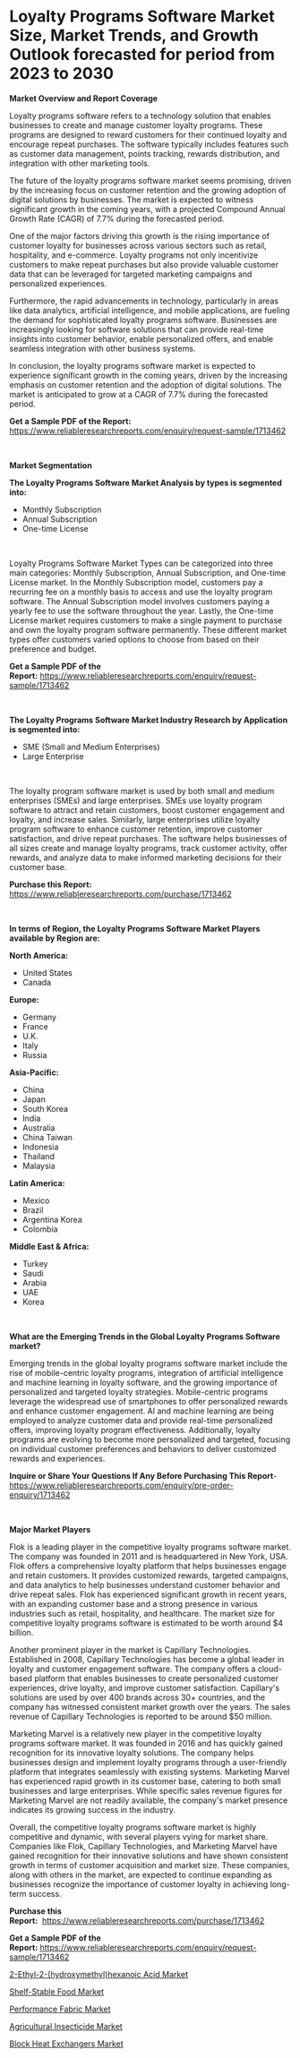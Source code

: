 <p><h1>Loyalty Programs Software Market Size, Market Trends, and Growth Outlook forecasted for period from 2023 to 2030</h1></p><p><strong>Market Overview and Report Coverage</strong></p>
<p><p>Loyalty programs software refers to a technology solution that enables businesses to create and manage customer loyalty programs. These programs are designed to reward customers for their continued loyalty and encourage repeat purchases. The software typically includes features such as customer data management, points tracking, rewards distribution, and integration with other marketing tools.</p><p>The future of the loyalty programs software market seems promising, driven by the increasing focus on customer retention and the growing adoption of digital solutions by businesses. The market is expected to witness significant growth in the coming years, with a projected Compound Annual Growth Rate (CAGR) of 7.7% during the forecasted period.</p><p>One of the major factors driving this growth is the rising importance of customer loyalty for businesses across various sectors such as retail, hospitality, and e-commerce. Loyalty programs not only incentivize customers to make repeat purchases but also provide valuable customer data that can be leveraged for targeted marketing campaigns and personalized experiences.</p><p>Furthermore, the rapid advancements in technology, particularly in areas like data analytics, artificial intelligence, and mobile applications, are fueling the demand for sophisticated loyalty programs software. Businesses are increasingly looking for software solutions that can provide real-time insights into customer behavior, enable personalized offers, and enable seamless integration with other business systems.</p><p>In conclusion, the loyalty programs software market is expected to experience significant growth in the coming years, driven by the increasing emphasis on customer retention and the adoption of digital solutions. The market is anticipated to grow at a CAGR of 7.7% during the forecasted period.</p></p>
<p><strong>Get a Sample PDF of the Report:</strong> <a href="https://www.reliableresearchreports.com/enquiry/request-sample/1713462">https://www.reliableresearchreports.com/enquiry/request-sample/1713462</a></p>
<p>&nbsp;</p>
<p><strong>Market Segmentation</strong></p>
<p><strong>The Loyalty Programs Software Market Analysis by types is segmented into:</strong></p>
<p><ul><li>Monthly Subscription</li><li>Annual Subscription</li><li>One-time License</li></ul></p>
<p>&nbsp;</p>
<p><p>Loyalty Programs Software Market Types can be categorized into three main categories: Monthly Subscription, Annual Subscription, and One-time License market. In the Monthly Subscription model, customers pay a recurring fee on a monthly basis to access and use the loyalty program software. The Annual Subscription model involves customers paying a yearly fee to use the software throughout the year. Lastly, the One-time License market requires customers to make a single payment to purchase and own the loyalty program software permanently. These different market types offer customers varied options to choose from based on their preference and budget.</p></p>
<p><strong>Get a Sample PDF of the Report:</strong>&nbsp;<a href="https://www.reliableresearchreports.com/enquiry/request-sample/1713462">https://www.reliableresearchreports.com/enquiry/request-sample/1713462</a></p>
<p>&nbsp;</p>
<p><strong>The Loyalty Programs Software Market Industry Research by Application is segmented into:</strong></p>
<p><ul><li>SME (Small and Medium Enterprises)</li><li>Large Enterprise</li></ul></p>
<p>&nbsp;</p>
<p><p>The loyalty program software market is used by both small and medium enterprises (SMEs) and large enterprises. SMEs use loyalty program software to attract and retain customers, boost customer engagement and loyalty, and increase sales. Similarly, large enterprises utilize loyalty program software to enhance customer retention, improve customer satisfaction, and drive repeat purchases. The software helps businesses of all sizes create and manage loyalty programs, track customer activity, offer rewards, and analyze data to make informed marketing decisions for their customer base.</p></p>
<p><strong>Purchase this Report:</strong>&nbsp; <a href="https://www.reliableresearchreports.com/purchase/1713462">https://www.reliableresearchreports.com/purchase/1713462</a></p>
<p>&nbsp;</p>
<p><strong>In terms of Region, the Loyalty Programs Software Market Players available by Region are:</strong></p>
<p>
    <p> <strong> North America: </strong>
        <ul>
            <li>United States</li>
            <li>Canada</li>
        </ul>
        </p> 
    <p> <strong> Europe: </strong>
        <ul>
            <li>Germany</li>
            <li>France</li>
            <li>U.K.</li>
            <li>Italy</li>
            <li>Russia</li>
        </ul>
        </p> 
    <p> <strong> Asia-Pacific: </strong>
        <ul>
            <li>China</li>
            <li>Japan</li>
            <li>South Korea</li>
            <li>India</li>
            <li>Australia</li>
            <li>China Taiwan</li>
            <li>Indonesia</li>
            <li>Thailand</li>
            <li>Malaysia</li>
        </ul>
        </p> 
    <p> <strong> Latin America: </strong>
        <ul>
            <li>Mexico</li>
            <li>Brazil</li>
            <li>Argentina Korea</li>
            <li>Colombia</li>
        </ul>
        </p> 
    <p> <strong> Middle East & Africa: </strong>
        <ul>
            <li>Turkey</li>
            <li>Saudi</li>
            <li>Arabia</li>
            <li>UAE</li>
            <li>Korea</li>
        </ul>
    </p>
    </p>
<p>&nbsp;</p>
<p><strong>What are the Emerging Trends in the Global Loyalty Programs Software market?</strong></p>
<p><p>Emerging trends in the global loyalty programs software market include the rise of mobile-centric loyalty programs, integration of artificial intelligence and machine learning in loyalty software, and the growing importance of personalized and targeted loyalty strategies. Mobile-centric programs leverage the widespread use of smartphones to offer personalized rewards and enhance customer engagement. AI and machine learning are being employed to analyze customer data and provide real-time personalized offers, improving loyalty program effectiveness. Additionally, loyalty programs are evolving to become more personalized and targeted, focusing on individual customer preferences and behaviors to deliver customized rewards and experiences.</p></p>
<p><strong>Inquire or Share Your Questions If Any Before Purchasing This Report</strong>- <a href="https://www.reliableresearchreports.com/enquiry/pre-order-enquiry/1713462">https://www.reliableresearchreports.com/enquiry/pre-order-enquiry/1713462</a></p>
<p>&nbsp;</p>
<p><strong>Major Market Players</strong></p>
<p><p>Flok is a leading player in the competitive loyalty programs software market. The company was founded in 2011 and is headquartered in New York, USA. Flok offers a comprehensive loyalty platform that helps businesses engage and retain customers. It provides customized rewards, targeted campaigns, and data analytics to help businesses understand customer behavior and drive repeat sales. Flok has experienced significant growth in recent years, with an expanding customer base and a strong presence in various industries such as retail, hospitality, and healthcare. The market size for competitive loyalty programs software is estimated to be worth around $4 billion.</p><p>Another prominent player in the market is Capillary Technologies. Established in 2008, Capillary Technologies has become a global leader in loyalty and customer engagement software. The company offers a cloud-based platform that enables businesses to create personalized customer experiences, drive loyalty, and improve customer satisfaction. Capillary's solutions are used by over 400 brands across 30+ countries, and the company has witnessed consistent market growth over the years. The sales revenue of Capillary Technologies is reported to be around $50 million.</p><p>Marketing Marvel is a relatively new player in the competitive loyalty programs software market. It was founded in 2016 and has quickly gained recognition for its innovative loyalty solutions. The company helps businesses design and implement loyalty programs through a user-friendly platform that integrates seamlessly with existing systems. Marketing Marvel has experienced rapid growth in its customer base, catering to both small businesses and large enterprises. While specific sales revenue figures for Marketing Marvel are not readily available, the company's market presence indicates its growing success in the industry.</p><p>Overall, the competitive loyalty programs software market is highly competitive and dynamic, with several players vying for market share. Companies like Flok, Capillary Technologies, and Marketing Marvel have gained recognition for their innovative solutions and have shown consistent growth in terms of customer acquisition and market size. These companies, along with others in the market, are expected to continue expanding as businesses recognize the importance of customer loyalty in achieving long-term success.</p></p>
<p><strong>Purchase this Report:</strong>&nbsp;&nbsp;<a href="https://www.reliableresearchreports.com/purchase/1713462">https://www.reliableresearchreports.com/purchase/1713462</a></p>
<p></p>
<p><strong>Get a Sample PDF of the Report:</strong>&nbsp;<a href="https://www.reliableresearchreports.com/enquiry/request-sample/1713462">https://www.reliableresearchreports.com/enquiry/request-sample/1713462</a></p>
<p><p><a href="https://github.com/kuntayevaz/Market-Research-Report-List-1/blob/main/2-ethyl-2-hydroxymethylhexanoic-acid-market.md">2-Ethyl-2-(hydroxymethyl)hexanoic Acid Market</a></p><p><a href="https://github.com/Krish2023na/Market-Research-Report-List-1/blob/main/shelf-stable-food-market.md">Shelf-Stable Food Market</a></p><p><a href="https://www.linkedin.com/pulse/performance-fabric-market-size-growth-forecast-from-2023-4xc6f/">Performance Fabric Market</a></p><p><a href="https://www.linkedin.com/pulse/agricultural-insecticide-market-size-growth-forecast-cgraf/">Agricultural Insecticide Market</a></p><p><a href="https://medium.com/@dashawnmoen/block-heat-exchangers-market-share-evolution-and-market-growth-trends-2023-2030-6b21e66a809e">Block Heat Exchangers Market</a></p></p>